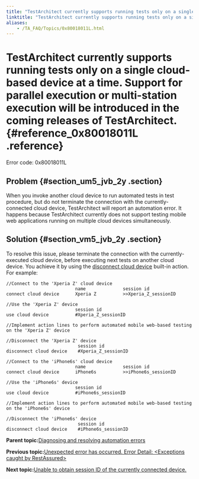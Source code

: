 ```yaml
--- 
title: "TestArchitect currently supports running tests only on a single cloud-based device at a time. Support for parallel execution or multi-station execution will be introduced in the coming releases of TestArchitect."
linktitle: "TestArchitect currently supports running tests only on a single cloud-based device at a time. Support for parallel execution or multi-station execution will be introduced in the coming releases of TestArchitect."
aliases: 
    - /TA_FAQ/Topics/0x80018011L.html
---
```

# TestArchitect currently supports running tests only on a single cloud-based device at a time. Support for parallel execution or multi-station execution will be introduced in the coming releases of TestArchitect. {#reference_0x80018011L .reference}

Error code: 0x80018011L

## Problem {#section_um5_jvb_2y .section}

When you invoke another cloud device to run automated tests in test procedure, but do not terminate the connection with the currently-connected cloud device, TestArchitect will report an automation error. It happens because TestArchitect currently does not support testing mobile web applications running on multiple cloud devices simultaneously.

## Solution {#section_vm5_jvb_2y .section}

To resolve this issue, please terminate the connection with the currently-executed cloud device, before executing next tests on another cloud device. You achieve it by using the [disconnect cloud device](../../TA_Automation/Topics/bia_disconnect_cloud_device.html) built-in action. For example:

```
//Connect to the 'Xperia Z' cloud device
                          name              session id
connect cloud device      Xperia Z          >>Xperia_Z_sessionID
              
//Use the 'Xperia Z' device
                          session id
use cloud device          #Xperia_Z_sessionID

//Implement action lines to perform automated mobile web-based testing on the 'Xperia Z' device
              
//Disconnect the 'Xperia Z' device
                           session id
disconnect cloud device    #Xperia_Z_sessionID

//Connect to the 'iPhone6s' cloud device
                          name              session id
connect cloud device      iPhone6s          >>iPhone6s_sessionID
              
//Use the 'iPhone6s' device
                          session id
use cloud device          #iPhone6s_sessionID

//Implement action lines to perform automated mobile web-based testing on the 'iPhone6s' device
              
//Disconnect the 'iPhone6s' device
                           session id
disconnect cloud device    #iPhone6s_sessionID
```

**Parent topic:**[Diagnosing and resolving automation errors](../../TA_FAQ/Topics/faq.automation_error.html)

**Previous topic:**[Unexpected error has occurred. Error Detail: <Exceptions caught by RestAssured\>](../../TA_FAQ/Topics/0x80017003L.html)

**Next topic:**[Unable to obtain session ID of the currently connected device.](../../TA_FAQ/Topics/0x80018010L.html)

